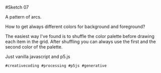 #Sketch 07

A pattern of arcs.

How to get always different colors for background and foreground?

The easiest way I've found is to shuffle the color palette before drawing each item in the grid.
After shuffling you can always use the first and the second color of the palette.

Just vanilla javascript and p5.js

`#creativecoding #processing #p5js #generative`